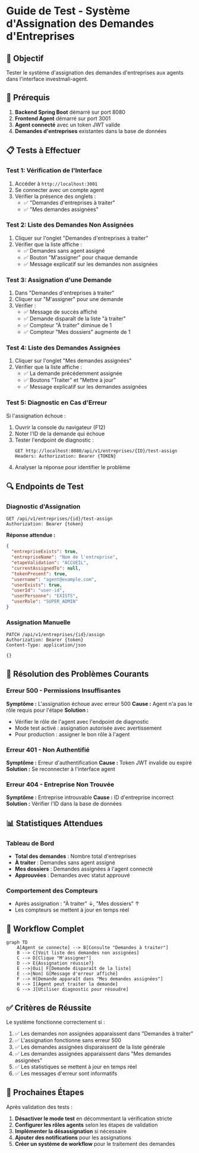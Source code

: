 # Guide de Test - Système d'Assignation des Demandes d'Entreprises

## 🎯 Objectif
Tester le système d'assignation des demandes d'entreprises aux agents dans l'interface investmali-agent.

## 🔧 Prérequis
1. **Backend Spring Boot** démarré sur port 8080
2. **Frontend Agent** démarré sur port 3001
3. **Agent connecté** avec un token JWT valide
4. **Demandes d'entreprises** existantes dans la base de données

## 📋 Tests à Effectuer

### **Test 1: Vérification de l'Interface**
1. Accéder à `http://localhost:3001`
2. Se connecter avec un compte agent
3. Vérifier la présence des onglets :
   - ✅ "Demandes d'entreprises à traiter"
   - ✅ "Mes demandes assignées"

### **Test 2: Liste des Demandes Non Assignées**
1. Cliquer sur l'onglet "Demandes d'entreprises à traiter"
2. Vérifier que la liste affiche :
   - ✅ Demandes sans agent assigné
   - ✅ Bouton "M'assigner" pour chaque demande
   - ✅ Message explicatif sur les demandes non assignées

### **Test 3: Assignation d'une Demande**
1. Dans "Demandes d'entreprises à traiter"
2. Cliquer sur "M'assigner" pour une demande
3. Vérifier :
   - ✅ Message de succès affiché
   - ✅ Demande disparaît de la liste "à traiter"
   - ✅ Compteur "À traiter" diminue de 1
   - ✅ Compteur "Mes dossiers" augmente de 1

### **Test 4: Liste des Demandes Assignées**
1. Cliquer sur l'onglet "Mes demandes assignées"
2. Vérifier que la liste affiche :
   - ✅ La demande précédemment assignée
   - ✅ Boutons "Traiter" et "Mettre à jour"
   - ✅ Message explicatif sur les demandes assignées

### **Test 5: Diagnostic en Cas d'Erreur**
Si l'assignation échoue :
1. Ouvrir la console du navigateur (F12)
2. Noter l'ID de la demande qui échoue
3. Tester l'endpoint de diagnostic :
   ```
   GET http://localhost:8080/api/v1/entreprises/{ID}/test-assign
   Headers: Authorization: Bearer {TOKEN}
   ```
4. Analyser la réponse pour identifier le problème

## 🔍 Endpoints de Test

### **Diagnostic d'Assignation**
```http
GET /api/v1/entreprises/{id}/test-assign
Authorization: Bearer {token}
```

**Réponse attendue :**
```json
{
  "entrepriseExists": true,
  "entrepriseName": "Nom de l'entreprise",
  "etapeValidation": "ACCUEIL",
  "currentAssignedTo": null,
  "tokenPresent": true,
  "username": "agent@example.com",
  "userExists": true,
  "userId": "user-id",
  "userPersonne": "EXISTS",
  "userRole": "SUPER_ADMIN"
}
```

### **Assignation Manuelle**
```http
PATCH /api/v1/entreprises/{id}/assign
Authorization: Bearer {token}
Content-Type: application/json

{}
```

## 🐛 Résolution des Problèmes Courants

### **Erreur 500 - Permissions Insuffisantes**
**Symptôme :** L'assignation échoue avec erreur 500
**Cause :** Agent n'a pas le rôle requis pour l'étape
**Solution :** 
- Vérifier le rôle de l'agent avec l'endpoint de diagnostic
- Mode test activé : assignation autorisée avec avertissement
- Pour production : assigner le bon rôle à l'agent

### **Erreur 401 - Non Authentifié**
**Symptôme :** Erreur d'authentification
**Cause :** Token JWT invalide ou expiré
**Solution :** Se reconnecter à l'interface agent

### **Erreur 404 - Entreprise Non Trouvée**
**Symptôme :** Entreprise introuvable
**Cause :** ID d'entreprise incorrect
**Solution :** Vérifier l'ID dans la base de données

## 📊 Statistiques Attendues

### **Tableau de Bord**
- **Total des demandes** : Nombre total d'entreprises
- **À traiter** : Demandes sans agent assigné
- **Mes dossiers** : Demandes assignées à l'agent connecté
- **Approuvées** : Demandes avec statut approuvé

### **Comportement des Compteurs**
- Après assignation : "À traiter" ↓, "Mes dossiers" ↑
- Les compteurs se mettent à jour en temps réel

## 🔄 Workflow Complet

```mermaid
graph TD
    A[Agent se connecte] --> B[Consulte "Demandes à traiter"]
    B --> C[Voit liste des demandes non assignées]
    C --> D[Clique "M'assigner"]
    D --> E{Assignation réussie?}
    E -->|Oui| F[Demande disparaît de la liste]
    E -->|Non| G[Message d'erreur affiché]
    F --> H[Demande apparaît dans "Mes demandes assignées"]
    H --> I[Agent peut traiter la demande]
    G --> J[Utiliser diagnostic pour résoudre]
```

## ✅ Critères de Réussite

Le système fonctionne correctement si :
1. ✅ Les demandes non assignées apparaissent dans "Demandes à traiter"
2. ✅ L'assignation fonctionne sans erreur 500
3. ✅ Les demandes assignées disparaissent de la liste générale
4. ✅ Les demandes assignées apparaissent dans "Mes demandes assignées"
5. ✅ Les statistiques se mettent à jour en temps réel
6. ✅ Les messages d'erreur sont informatifs

## 🚀 Prochaines Étapes

Après validation des tests :
1. **Désactiver le mode test** en décommentant la vérification stricte
2. **Configurer les rôles agents** selon les étapes de validation
3. **Implémenter la désassignation** si nécessaire
4. **Ajouter des notifications** pour les assignations
5. **Créer un système de workflow** pour le traitement des demandes
